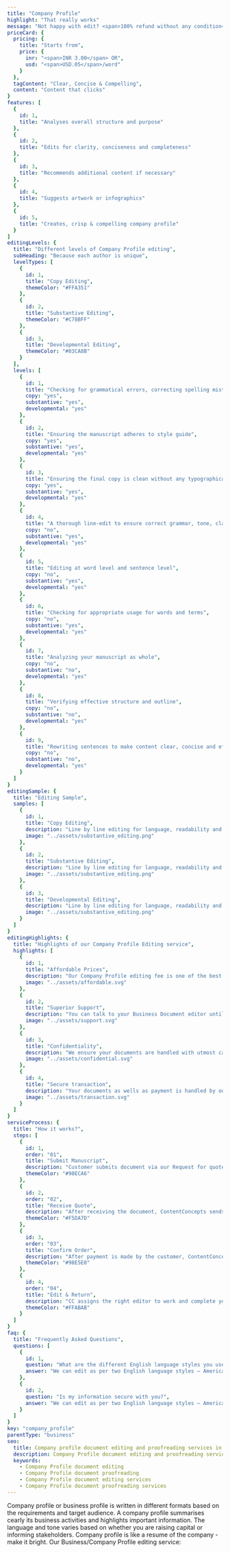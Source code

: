 ```yaml
---
title: "Company Profile"
highlight: "That really works"
message: "Not happy with edit? <span>100% refund without any condition</span>"
priceCard: {
  pricing: {
    title: "Starts from",
    price: {
      inr: "<span>INR 3.00</span> OR",
      usd: "<span>USD.05</span>/word"
    }
  },
  tagContent: "Clear, Concise & Compelling",
  content: "Content that clicks"
}
features: [
  {
    id: 1,
    title: "Analyses overall structure and purpose"
  },
  {
    id: 2,
    title: "Edits for clarity, conciseness and completeness"
  },
  {
    id: 3,
    title: "Recommends additional content if necessary"
  },
  {
    id: 4,
    title: "Suggests artwork or infographics"
  },
  {
    id: 5,
    title: "Creates, crisp & compelling company profile"
  }
]
editingLevels: {
  title: "Different levels of Company Profile editing",
  subHeading: "Because each author is unique",
  levelTypes: [
    {
      id: 1,
      title: "Copy Editing",
      themeColor: "#FFA351"
    },
    {
      id: 2,
      title: "Substantive Editing",
      themeColor: "#C78BFF"
    },
    {
      id: 3,
      title: "Developmental Editing",
      themeColor: "#03CA8B"
    }
  ],
  levels: [
    {
      id: 1,
      title: "Checking for grammatical errors, correcting spelling mistakes",
      copy: "yes",
      substantive: "yes",
      developmental: "yes"
    },
    {
      id: 2,
      title: "Ensuring the manuscript adheres to style guide",
      copy: "yes",
      substantive: "yes",
      developmental: "yes"
    },
    {
      id: 3,
      title: "Ensuring the final copy is clean without any typographical or other errors",
      copy: "yes",
      substantive: "yes",
      developmental: "yes"
    },
    {
      id: 4,
      title: "A thorough line-edit to ensure correct grammar, tone, clarity and consistency",
      copy: "no",
      substantive: "yes",
      developmental: "yes"
    },
    {
      id: 5,
      title: "Editing at word level and sentence level",
      copy: "no",
      substantive: "yes",
      developmental: "yes"
    },
    {
      id: 6,
      title: "Checking for appropriate usage for words and terms",
      copy: "no",
      substantive: "yes",
      developmental: "yes"
    },
    {
      id: 7,
      title: "Analyzing your manuscript as whole",
      copy: "no",
      substantive: "no",
      developmental: "yes"
    },
    {
      id: 8,
      title: "Verifying effective structure and outline",
      copy: "no",
      substantive: "no",
      developmental: "yes"
    },
    {
      id: 9,
      title: "Rewriting sentences to make content clear, concise and effective",
      copy: "no",
      substantive: "no",
      developmental: "yes"
    }
  ]
}
editingSample: {
  title: "Editing Sample",
  samples: [
    {
      id: 1,
      title: "Copy Editing",
      description: "Line by line editing for language, readability and technical learning improvement",
      image: "../assets/substantive_editing.png"
    },
    {
      id: 2,
      title: "Substantive Editing",
      description: "Line by line editing for language, readability and technical improvement",
      image: "../assets/substantive_editing.png"
    },
    {
      id: 3,
      title: "Developmental Editing",
      description: "Line by line editing for language, readability and technical improvement",
      image: "../assets/substantive_editing.png"
    }
  ]
}
editingHighlights: {
  title: "Highlights of our Company Profile Editing service",
  highlights: [
    {
      id: 1,
      title: "Affordable Prices",
      description: "Our Company Profile editing fee is one of the best in the industry for the level of quality work we offer from our trusted Business English editors.",
      image: "../assets/affordable.svg"
    },
    {
      id: 2,
      title: "Superior Support",
      description: "You can talk to your Business Document editor until you are satisfied with our editing service, get your queries answered via email or chat and send your dpcument after review for further check.",
      image: "../assets/support.svg"
    },
    {
      id: 3,
      title: "Confidentiality",
      description: "We ensure your documents are handled with utmost care. We can sign NDA if necessary.",
      image: "../assets/confidential.svg"
    },
    {
      id: 4,
      title: "Secure transaction",
      description: "Your documents as wells as payment is handled by our secure website which has passed the best level of security testing in the industry.",
      image: "../assets/transaction.svg"
    }
  ]
}
serviceProcess: {
  title: "How it works?",
  steps: [
    {
      id: 1,
      order: "01",
      title: "Submit Manuscript",
      description: "Customer submits document via our Request for quote page.",
      themeColor: "#98ECA6"
    },
    {
      id: 2,
      order: "02",
      title: "Receive Quote",
      description: "After receiving the document, ContentConcepts sends price quote.",
      themeColor: "#F5DA7D"
    },
    {
      id: 3,
      order: "03",
      title: "Confirm Order",
      description: "After payment is made by the customer, ContentConcepts sends confirmation of payment.",
      themeColor: "#98E5E0"
    },
    {
      id: 4,
      order: "04",
      title: "Edit & Return",
      description: "CC assigns the right editor to work and complete your document.",
      themeColor: "#FFABAB"
    }
  ]
}
faq: {
  title: "Frequently Asked Questions",
  questions: [
    {
      id: 1,
      question: "What are the different English language styles you use while editing?",
      answer: "We can edit as per two English language styles – American English and British English. You can choose your preferred language style in the online submission form."
    },
    {
      id: 2,
      question: "Is my information secure with you?",
      answer: "We can edit as per two English language styles – American English and British English."
    }
  ]
}
key: "company_profile"
parentType: "business"
seo:
  title: Company profile document editing and proofreading services in India.
  description: Company Profile document editing and proofreading services in India at affordable prices.
  keywords:
    - Company Profile document editing
    - Company Profile document proofreading
    - Company Profile document editing services
    - Company Profile document proofreading services
---
```


Company profile or business profile is written in different formats based on the requirements and target audience. A company profile summarises cearly its business activities and highlights important information. The language and tone varies based on whether you are raising capital or informing stakeholders. Company profile is like a resume of the company - make it bright. Our Business/Company Profile editing service:
